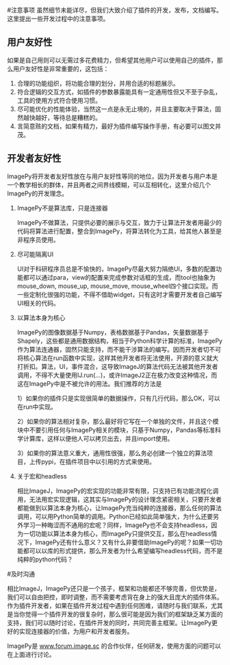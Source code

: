 #<span id = "注意事项">注意事项</span>
虽然细节未能详尽，但我们大致介绍了插件的开发，发布，文档编写。这里提出一些开发过程中的注意事项。



## 用户友好性

如果是自己用则可以无需过多花费精力，但希望其他用户可以使用自己的插件，那么用户友好性是非常重要的，这包括：

1. 合理的功能组织，将功能合理的划分，并用合适的标题展示。
2. 符合逻辑的交互方式，如插件的参数暴露能具有一定通用性但又不至于杂乱，工具的使用方式符合使用习惯。
3. 尽可能优化的性能体验，当然这一点是永无止境的，并且主要取决于算法，固然越快越好，等待总是糟糕的。
4. 言简意赅的文档，如果有精力，最好为插件编写操作手册，有必要可以图文并茂。



## 开发者友好性

ImagePy将开发者友好性放在与用户友好性等同的地位，因为开发者与用户本是一个教学相长的群体，并且两者之间界线模糊，可以互相转化，这里介绍几个ImagePy的开发理念。

1. ImagePy不是算法库，只是连接器

   ImagePy不做算法，只提供必要的展示与交互，致力于让算法开发者用最少的代码将算法进行配置，整合到ImagePy，将算法转化为工具，给其他人甚至是非程序员使用。

2. 尽可能隔离UI

   UI对于科研程序员总是不愉快的，ImagePy尽最大努力隔绝UI，多数的配置功能都可以通过para，view的配置来完成参数对话框的生成，而tool也抽象为mouse_down, mouse_up, mouse_move, mouse_wheel四个接口实现。而一些定制化很强的功能，不得不借助widget，只有这时才需要开发者自己编写UI相关的代码。

3. 以算法本身为核心

   ImagePy的图像数据基于Numpy，表格数据基于Pandas，矢量数据基于Shapely，这些都是通用数据结构，相当于Python科学计算的标准，ImagePy作为算法连通器，固然只能支持，而不能干涉算法的编写。因而开发者切不可将核心算法在run函数中实现，这样其他开发者将无法使用，开源的意义就大打折扣。算法，UI，事件混合，这导致ImageJ的算法代码无法被其他开发者调用，不得不大量使用IJ.run(...)，或许ImageJ2正在极力改变这种情况，而这在ImagePy中是不被允许的用法。我们推荐的方法是

   1）如果你的插件只是实现很简单的数据操作，只有几行代码，那么OK，可以在run中实现。

   2）如果你的算法相对复杂，那么最好将它写在一个单独的文件，并且这个模块中不要引用任何与ImagePy相关的模块，只基于Numpy，Pandas等标准科学计算库，这样以便他人可以拷贝出去，并且import使用。

   3）如果你的算法意义重大，通用性很强，那么务必创建一个独立的算法项目，上传pypi，在插件项目中以引用的方式来使用。

4. 关于宏和headless

   相比ImageJ，ImagePy的宏实现的功能非常有限，只支持已有功能流程化调用，无法用宏实现逻辑，这其实与ImagePy的设计理念紧密相关，只要开发者都能做到以算法本身为核心，让ImagePy充当纯粹的连接器，那么任何的算法调用，可以用Python简单的调用。Python已经如此简单强大，为什么还要另外学习一种晦涩而不通用的宏呢？同样，ImagePy也不会支持headless，因为一切功能以算法本身为核心，而ImagePy只提供交互，那么在headless情况下，ImagePy还有什么意义？又有什么非要借助ImagePy的呢？如果一切功能都可以以库的形式提供，那么开发者为什么希望编写headless代码，而不是纯粹的python代码？



#<span id = "及时沟通">及时沟通</span>

相比ImageJ，ImagePy还只是一个孩子，框架和功能都还不够完善，但优势是，我们可以自由把控，即时调整，而不需要考虑背在身上的强大且庞大的插件体系。作为插件开发者，如果在插件开发过程中遇到任何困难，请随时与我们联系，尤其是当你觉得一个插件开发的很复杂时，那么很可能是因为我们的框架缺乏某方面的支持，我们可以随时讨论，在插件开发的同时，共同完善主框架。让ImagePy更好的实现连接器的价值，为用户和开发者服务。

ImagePy是 www.forum.image.sc 的合作伙伴，任何研发，使用方面的问题可以在上面进行讨论。